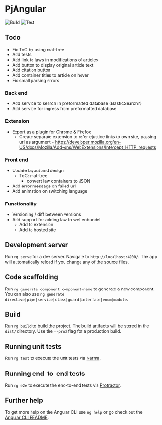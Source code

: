 # PjAngular
![Build](https://github.com/mvwestendorp/pjangular/workflows/Build/badge.svg?branch=master)
![Test](https://github.com/mvwestendorp/pjangular/workflows/Test/badge.svg?branch=master)

## Todo
- Fix ToC by using mat-tree
- Add tests
- Add link to laws in modifications of articles
- Add button to display original article text
- Add citation button
- Add container titles to article on hover
- Fix small parsing errors 

### Back end
- Add service to search in preformatted database (ElasticSearch?)
- Add service for ingress from preformatted database

### Extension
- Export as a plugin for Chrome & Firefox
    - Create separate extension to refer ejustice links to own site, passing url as argument
            - https://developer.mozilla.org/en-US/docs/Mozilla/Add-ons/WebExtensions/Intercept_HTTP_requests
        
### Front end 
- Update layout and design
    - ToC: mat-tree
        - convert law containers to JSON
- Add error message on failed url
- Add animation on switching language
    
### Functionality
- Versioning / diff between versions
- Add support for adding law to wettenbundel
    - Add to extension
    - Add to hosted site

## Development server

Run `ng serve` for a dev server. Navigate to `http://localhost:4200/`. The app will automatically reload if you change any of the source files.

## Code scaffolding

Run `ng generate component component-name` to generate a new component. You can also use `ng generate directive|pipe|service|class|guard|interface|enum|module`.

## Build

Run `ng build` to build the project. The build artifacts will be stored in the `dist/` directory. Use the `--prod` flag for a production build.

## Running unit tests

Run `ng test` to execute the unit tests via [Karma](https://karma-runner.github.io).

## Running end-to-end tests

Run `ng e2e` to execute the end-to-end tests via [Protractor](http://www.protractortest.org/).

## Further help

To get more help on the Angular CLI use `ng help` or go check out the [Angular CLI README](https://github.com/angular/angular-cli/blob/master/README.md).

